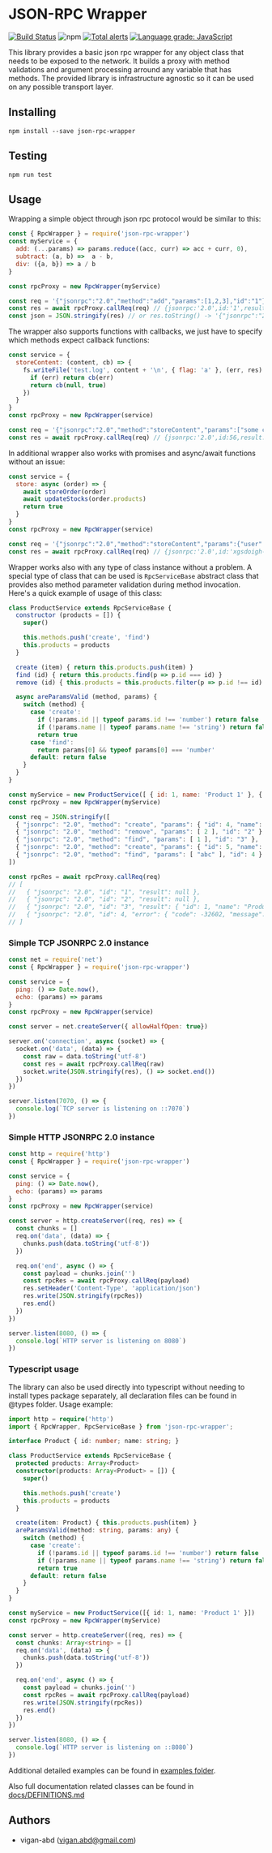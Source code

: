 # JSON-RPC Wrapper

[![Build Status](https://travis-ci.org/vigan-abd/json-rpc-wrapper.svg?branch=master)](https://travis-ci.org/vigan-abd/json-rpc-wrapper)
![npm](https://img.shields.io/npm/v/json-rpc-wrapper)
[![Total alerts](https://img.shields.io/lgtm/alerts/g/vigan-abd/json-rpc-wrapper.svg?logo=lgtm&logoWidth=18)](https://lgtm.com/projects/g/vigan-abd/json-rpc-wrapper/alerts/)
[![Language grade: JavaScript](https://img.shields.io/lgtm/grade/javascript/g/vigan-abd/json-rpc-wrapper.svg?logo=lgtm&logoWidth=18)](https://lgtm.com/projects/g/vigan-abd/json-rpc-wrapper/context:javascript)


This library provides a basic json rpc wrapper for any object class that needs to be exposed to the network. It builds a proxy with method validations and argument processing arround any variable that has methods. The provided library is infrastructure agnostic so it can be used on any possible transport layer.


## Installing
```console
npm install --save json-rpc-wrapper
```

## Testing
```console
npm run test
```

## Usage

Wrapping a simple object through json rpc protocol would be similar to this:
```javascript
const { RpcWrapper } = require('json-rpc-wrapper')
const myService = {
  add: (...params) => params.reduce((acc, curr) => acc + curr, 0),
  subtract: (a, b) =>  a - b,
  div: ({a, b}) => a / b
}

const rpcProxy = new RpcWrapper(myService)

const req = '{"jsonrpc":"2.0","method":"add","params":[1,2,3],"id":"1"}' // data received through some protocol
const res = await rpcProxy.callReq(req) // {jsonrpc:'2.0',id:'1',result:6}
const json = JSON.stringify(res) // or res.toString() -> '{"jsonrpc":"2.0","id":"1","result":6}'
```

The wrapper also supports functions with callbacks, we just have to specify which methods expect callback functions:
```javascript
const service = {
  storeContent: (content, cb) => {
    fs.writeFile('test.log', content + '\n', { flag: 'a' }, (err, res) => {
      if (err) return cb(err)
      return cb(null, true)
    })
  }
}
const rpcProxy = new RpcWrapper(service)

const req = '{"jsonrpc":"2.0","method":"storeContent","params":["some content"],"id":56}'
const res = await rpcProxy.callReq(req) // {jsonrpc:'2.0',id:56,result:true}
```

In additional wrapper also works with promises and async/await functions without an issue:
```javascript
const service = {
  store: async (order) => {
    await storeOrder(order)
    await updateStocks(order.products)
    return true
  }
}
const rpcProxy = new RpcWrapper(service)

const req = '{"jsonrpc":"2.0","method":"storeContent","params":{"user":1,"products":[{"id":1,"name":"p1"},{"id":2,"name":"p2"}]},"id":"xgsdoigh-dsgh-sdgjlsgj"}'
const res = await rpcProxy.callReq(req) // {jsonrpc:'2.0',id:'xgsdoigh-dsgh-sdgjlsgj',result:true}
```

Wrapper works also with any type of class instance without a problem. A special type of class that can be used is `RpcServiceBase` abstract class that provides also method parameter validation during method invocation. Here's a quick example of usage of this class:
```javascript
class ProductService extends RpcServiceBase {
  constructor (products = []) {
    super()

    this.methods.push('create', 'find')
    this.products = products
  }

  create (item) { return this.products.push(item) }
  find (id) { return this.products.find(p => p.id === id) }
  remove (id) { this.products = this.products.filter(p => p.id !== id) }

  async areParamsValid (method, params) {
    switch (method) {
      case 'create':
        if (!params.id || typeof params.id !== 'number') return false
        if (!params.name || typeof params.name !== 'string') return false
        return true
      case 'find':
        return params[0] && typeof params[0] === 'number'
      default: return false
    }
  }
}

const myService = new ProductService([ { id: 1, name: 'Product 1' }, { id: 2, name: 'Product 2' } ])
const rpcProxy = new RpcWrapper(myService)

const req = JSON.stringify([
  { "jsonrpc": "2.0", "method": "create", "params": { "id": 4, "name": "Product 4" }, "id": "1" },
  { "jsonrpc": "2.0", "method": "remove", "params": [ 2 ], "id": "2" },
  { "jsonrpc": "2.0", "method": "find", "params": [ 1 ], "id": "3" },
  { "jsonrpc": "2.0", "method": "create", "params": { "id": 5, "name": "Product 4" } },
  { "jsonrpc": "2.0", "method": "find", "params": [ "abc" ], "id": 4 }
])

const rpcRes = await rpcProxy.callReq(req)
// [
//   { "jsonrpc": "2.0", "id": "1", "result": null },
//   { "jsonrpc": "2.0", "id": "2", "result": null },
//   { "jsonrpc": "2.0", "id": "3", "result": { "id": 1, "name": "Product 1" } },
//   { "jsonrpc": "2.0", "id": 4, "error": { "code": -32602, "message": "Invalid params" } }
// ]
```

### Simple TCP JSONRPC 2.0 instance
```javascript
const net = require('net')
const { RpcWrapper } = require('json-rpc-wrapper')

const service = {
  ping: () => Date.now(),
  echo: (params) => params
}
const rpcProxy = new RpcWrapper(service)

const server = net.createServer({ allowHalfOpen: true})

server.on('connection', async (socket) => {
  socket.on('data', (data) => {
    const raw = data.toString('utf-8')
    const res = await rpcProxy.callReq(raw)
    socket.write(JSON.stringify(res), () => socket.end())
  })
})

server.listen(7070, () => {
  console.log(`TCP server is listening on ::7070`)
})

```

### Simple HTTP JSONRPC 2.0 instance
```javascript
const http = require('http')
const { RpcWrapper } = require('json-rpc-wrapper')

const service = {
  ping: () => Date.now(),
  echo: (params) => params
}
const rpcProxy = new RpcWrapper(service)

const server = http.createServer((req, res) => {
  const chunks = []
  req.on('data', (data) => {
    chunks.push(data.toString('utf-8'))
  })

  req.on('end', async () => {
    const payload = chunks.join('')
    const rpcRes = await rpcProxy.callReq(payload)
    res.setHeader('Content-Type', 'application/json')
    res.write(JSON.stringify(rpcRes))
    res.end()
  })
})

server.listen(8080, () => {
  console.log(`HTTP server is listening on 8080`)
})

```

### Typescript usage

The library can also be used directly into typescript without needing to install types package separately, all declaration files can be found in @types folder. Usage example:
```typescript
import http = require('http')
import { RpcWrapper, RpcServiceBase } from 'json-rpc-wrapper';

interface Product { id: number; name: string; }

class ProductService extends RpcServiceBase {
  protected products: Array<Product>
  constructor(products: Array<Product> = []) {
    super()

    this.methods.push('create')
    this.products = products
  }

  create(item: Product) { this.products.push(item) }
  areParamsValid(method: string, params: any) {
    switch (method) {
      case 'create':
        if (!params.id || typeof params.id !== 'number') return false
        if (!params.name || typeof params.name !== 'string') return false
        return true
      default: return false
    }
  }
}

const myService = new ProductService([{ id: 1, name: 'Product 1' }])
const rpcProxy = new RpcWrapper(myService)

const server = http.createServer((req, res) => {
  const chunks: Array<string> = []
  req.on('data', (data) => {
    chunks.push(data.toString('utf-8'))
  })

  req.on('end', async () => {
    const payload = chunks.join('')
    const rpcRes = await rpcProxy.callReq(payload)
    res.write(JSON.stringify(rpcRes))
    res.end()
  })
})

server.listen(8080, () => {
  console.log(`HTTP server is listening on ::8080`)
})

```

Additional detailed examples can be found in [examples folder](./examples).

Also full documentation related classes can be found in [docs/DEFINITIONS.md](./docs/DEFINITIONS.md)

## Authors
- vigan-abd (vigan.abd@gmail.com)

